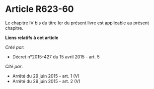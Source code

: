 # Article R623-60

Le chapitre IV bis du titre Ier du présent livre est applicable au présent chapitre.

**Liens relatifs à cet article**

_Créé par_:

  - Décret n°2015-427 du 15 avril 2015 - art. 5

_Cité par_:

  - Arrêté du 29 juin 2015 - art. 1 (V)
  - Arrêté du 29 juin 2015 - art. 2 (V)
